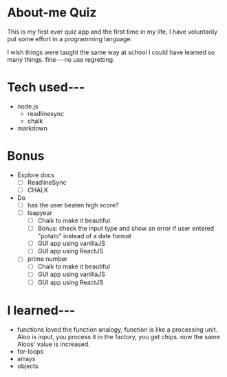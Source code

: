 # About-me Quiz
 This is my first ever quiz app and 
 the first time in my life, I have voluntarily
 put some effort in a programming language.

 I wish things were taught the same way at school
 I could have learned so many things.
 fine---no use regretting.

# Tech used---
* node.js
   * readlinesync
    * chalk
* markdown

# Bonus
* Explore docs
   * [ ] ReadlineSync
   * [ ] CHALK
* Do
  * [ ] has the user beaten high score?
  * [ ] leapyear
     * [ ] Chalk to make it beautiful
     * [ ] Bonus: check the input type and show an error if          user entered "potato" instead of a date format 
     * [ ] GUI app using vanillaJS
     * [ ] GUI app using ReactJS 
  * [ ] prime number
    * [ ] Chalk to make it beautiful
    * [ ] GUI app using vanillaJS
    * [ ] GUI app using ReactJS 

# I learned---
* functions
loved the function analogy,
function is like a processing unit.
Aloo is input, you process it in the factory,
you get chips.
now the same Aloos' value is increased.
* for-loops
* arrays
* objects
